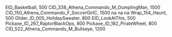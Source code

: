 EID_Basketball, 500
CID_338_Athena_Commando_M_DumplingMan, 1500
CID_150_Athena_Commando_F_SoccerGirlC, 1500
na
na
na
Wrap_154_Haunt, 500
Glider_ID_005_HolidaySweater, 800
EID_LookAtThis, 500
Pickaxe_ID_267_RaptorBlackOps, 800
Pickaxe_ID_182_PirateWheel, 800
CID_522_Athena_Commando_M_Bullseye, 1200
